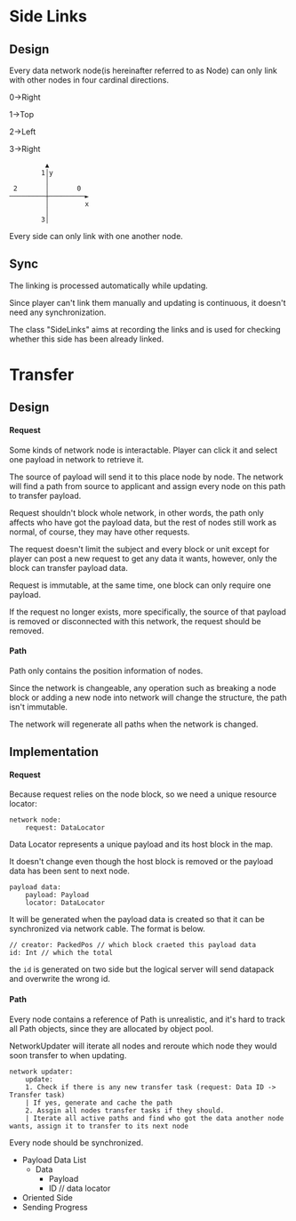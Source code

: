 # Side Links

## Design

Every data network node(is hereinafter referred to as Node) can only link with other nodes in four cardinal directions.

0->Right

1->Top

2->Left

3->Right

```
         ▲
        1│y
         │
 2       │       0
─────────┼─────────►
         │         x
         │
        3│
```

Every side can only link with one another node.

## Sync

The linking is processed automatically while updating.

Since player can't link them manually and updating is continuous, it doesn't need any synchronization.

The class "SideLinks" aims at recording the links and is used for checking whether this side has been already linked.

# Transfer

## Design

#### Request

Some kinds of network node is interactable. Player can click it and select one payload in network to retrieve it.

The source of payload will send it to this place node by node. The network will find a path from source to applicant and
assign every node on this path to transfer payload.

Request shouldn't block whole network, in other words, the path only affects who have got the payload data, but the rest
of nodes still work as normal, of course, they may have other requests.

The request doesn't limit the subject and every block or unit except for player can post a new request to get any data
it wants, however, only the block can transfer payload data.

Request is immutable, at the same time, one block can only require one payload.

If the request no longer exists, more specifically, the source of that payload is removed or disconnected with this
network, the request should be removed.

#### Path

Path only contains the position information of nodes.

Since the network is changeable, any operation such as breaking a node block or adding a new node into network will
change the structure, the path isn't immutable.

The network will regenerate all paths when the network is changed.

## Implementation

#### Request

Because request relies on the node block, so we need a unique resource locator:

````
network node:
    request: DataLocator
````

Data Locator represents a unique payload and its host block in the map.

It doesn't change even though the host block is removed or the payload data has been sent to next node.

```
payload data:
    payload: Payload
    locator: DataLocator
```

It will be generated when the payload data is created so that it can be synchronized via network cable. The format is
below.

```
// creator: PackedPos // which block craeted this payload data
id: Int // which the total
```

the `id` is generated on two side but the logical server will send datapack and overwrite the wrong id.

#### Path

Every node contains a reference of Path is unrealistic, and it's hard to track all Path objects, since they are
allocated by object pool.

NetworkUpdater will iterate all nodes and reroute which node they would soon transfer to when updating.

```
network updater:
    update:
    1. Check if there is any new transfer task (request: Data ID -> Transfer task)
    | If yes, generate and cache the path
    2. Assgin all nodes transfer tasks if they should.
    | Iterate all active paths and find who got the data another node wants, assign it to transfer to its next node
```

Every node should be synchronized.

- Payload Data List
    * Data
        * Payload
        * ID // data locator
- Oriented Side
- Sending Progress